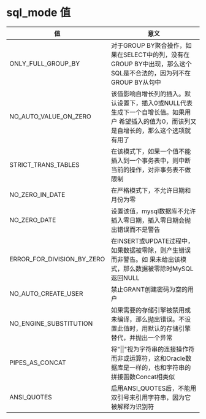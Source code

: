 # sql_mode 值

| 值 | 意义 |
| --- | --- |
| ONLY\_FULL\_GROUP\_BY | 对于GROUP BY聚合操作，如果在SELECT中的列，没有在GROUP BY中出现，那么这个SQL是不合法的，因为列不在GROUP BY从句中 |
| NO\_AUTO\_VALUE\_ON\_ZERO | 该值影响自增长列的插入。默认设置下，插入0或NULL代表生成下一个自增长值。如果用户 希望插入的值为0，而该列又是自增长的，那么这个选项就有用了 |
| STRICT\_TRANS\_TABLES | 在该模式下，如果一个值不能插入到一个事务表中，则中断当前的操作，对非事务表不做限制 |
| NO\_ZERO\_IN_DATE | 在严格模式下，不允许日期和月份为零 |
| NO\_ZERO\_DATE | 设置该值，mysql数据库不允许插入零日期，插入零日期会抛出错误而不是警告 |
| ERROR\_FOR\_DIVISION\_BY\_ZERO | 在INSERT或UPDATE过程中，如果数据被零除，则产生错误而非警告。如 果未给出该模式，那么数据被零除时MySQL返回NULL |
| NO\_AUTO\_CREATE\_USER | 禁止GRANT创建密码为空的用户 | 
| NO\_ENGINE\_SUBSTITUTION | 如果需要的存储引擎被禁用或未编译，那么抛出错误。不设置此值时，用默认的存储引擎替代，并抛出一个异常 |
| PIPES\_AS\_CONCAT | 将"\|\|"视为字符串的连接操作符而非或运算符，这和Oracle数据库是一样的，也和字符串的拼接函数Concat相类似 | 
| ANSI_QUOTES | 启用ANSI_QUOTES后，不能用双引号来引用字符串，因为它被解释为识别符 |
